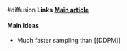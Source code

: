#diffusion 
**Links**
**[Main article](https://arxiv.org/pdf/2010.02502.pdf)**

#### Main ideas
* Much faster sampling than [[DDPM]]